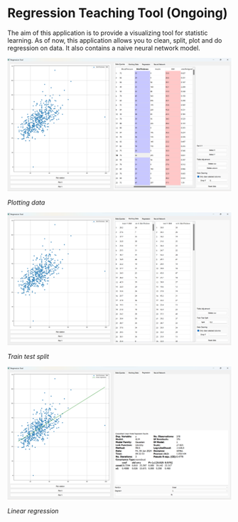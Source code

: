 # Regression Teaching Tool (Ongoing)

The aim of this application is to provide a visualizing tool for statistic learning. As of now, this application allows you to clean, split, plot and do regression on data. It also contains a naive neural network model.

![example1](examples/example1.png)

*Plotting data*

![example2](examples/example2.png)

*Train test split*

![example3](examples/example3.png)

*Linear regression*
